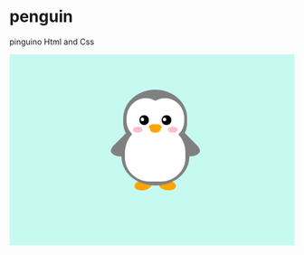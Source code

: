 # penguin
pinguino Html and Css

![Image text](https://github.com/JONNYJSC/penguin/blob/main/penguin.png)
